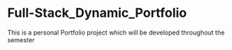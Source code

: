 # Full-Stack_Dynamic_Portfolio
This is  a personal Portfolio project which will be developed throughout the semester
